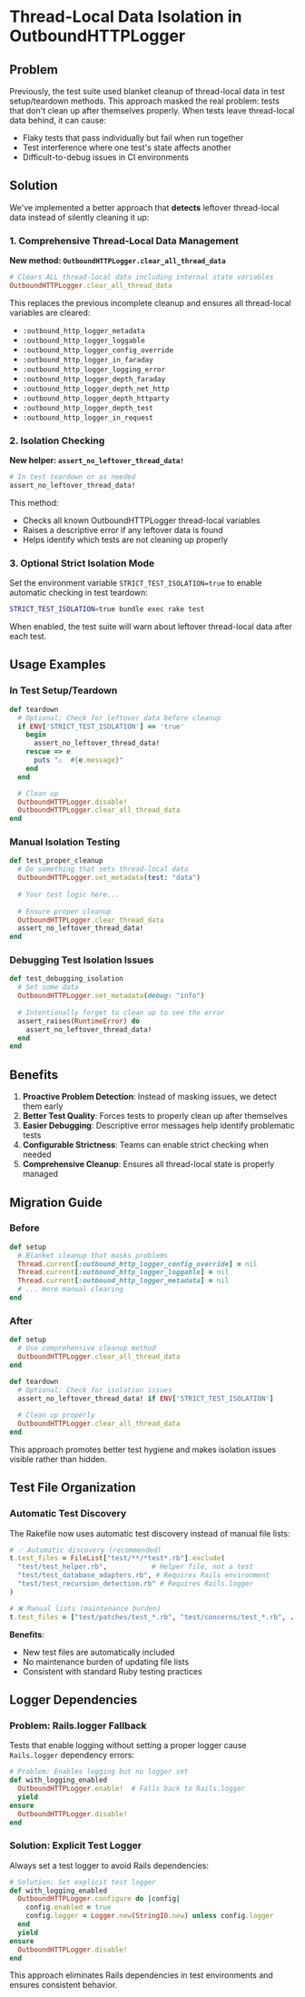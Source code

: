 # Thread-Local Data Isolation in OutboundHTTPLogger

## Problem

Previously, the test suite used blanket cleanup of thread-local data in test setup/teardown methods. This approach masked the real problem: tests that don't clean up after themselves properly. When tests leave thread-local data behind, it can cause:

- Flaky tests that pass individually but fail when run together
- Test interference where one test's state affects another
- Difficult-to-debug issues in CI environments

## Solution

We've implemented a better approach that **detects** leftover thread-local data instead of silently cleaning it up:

### 1. Comprehensive Thread-Local Data Management

**New method: `OutboundHTTPLogger.clear_all_thread_data`**
```ruby
# Clears ALL thread-local data including internal state variables
OutboundHTTPLogger.clear_all_thread_data
```

This replaces the previous incomplete cleanup and ensures all thread-local variables are cleared:
- `:outbound_http_logger_metadata`
- `:outbound_http_logger_loggable`
- `:outbound_http_logger_config_override`
- `:outbound_http_logger_in_faraday`
- `:outbound_http_logger_logging_error`
- `:outbound_http_logger_depth_faraday`
- `:outbound_http_logger_depth_net_http`
- `:outbound_http_logger_depth_httparty`
- `:outbound_http_logger_depth_test`
- `:outbound_http_logger_in_request`

### 2. Isolation Checking

**New helper: `assert_no_leftover_thread_data!`**
```ruby
# In test teardown or as needed
assert_no_leftover_thread_data!
```

This method:
- Checks all known OutboundHTTPLogger thread-local variables
- Raises a descriptive error if any leftover data is found
- Helps identify which tests are not cleaning up properly

### 3. Optional Strict Isolation Mode

Set the environment variable `STRICT_TEST_ISOLATION=true` to enable automatic checking in test teardown:

```bash
STRICT_TEST_ISOLATION=true bundle exec rake test
```

When enabled, the test suite will warn about leftover thread-local data after each test.

## Usage Examples

### In Test Setup/Teardown
```ruby
def teardown
  # Optional: Check for leftover data before cleanup
  if ENV['STRICT_TEST_ISOLATION'] == 'true'
    begin
      assert_no_leftover_thread_data!
    rescue => e
      puts "⚠️  #{e.message}"
    end
  end

  # Clean up
  OutboundHTTPLogger.disable!
  OutboundHTTPLogger.clear_all_thread_data
end
```

### Manual Isolation Testing
```ruby
def test_proper_cleanup
  # Do something that sets thread-local data
  OutboundHTTPLogger.set_metadata(test: "data")
  
  # Your test logic here...
  
  # Ensure proper cleanup
  OutboundHTTPLogger.clear_thread_data
  assert_no_leftover_thread_data!
end
```

### Debugging Test Isolation Issues
```ruby
def test_debugging_isolation
  # Set some data
  OutboundHTTPLogger.set_metadata(debug: "info")
  
  # Intentionally forget to clean up to see the error
  assert_raises(RuntimeError) do
    assert_no_leftover_thread_data!
  end
end
```

## Benefits

1. **Proactive Problem Detection**: Instead of masking issues, we detect them early
2. **Better Test Quality**: Forces tests to properly clean up after themselves
3. **Easier Debugging**: Descriptive error messages help identify problematic tests
4. **Configurable Strictness**: Teams can enable strict checking when needed
5. **Comprehensive Cleanup**: Ensures all thread-local state is properly managed

## Migration Guide

### Before
```ruby
def setup
  # Blanket cleanup that masks problems
  Thread.current[:outbound_http_logger_config_override] = nil
  Thread.current[:outbound_http_logger_loggable] = nil
  Thread.current[:outbound_http_logger_metadata] = nil
  # ... more manual clearing
end
```

### After
```ruby
def setup
  # Use comprehensive cleanup method
  OutboundHTTPLogger.clear_all_thread_data
end

def teardown
  # Optional: Check for isolation issues
  assert_no_leftover_thread_data! if ENV['STRICT_TEST_ISOLATION']
  
  # Clean up properly
  OutboundHTTPLogger.clear_all_thread_data
end
```

This approach promotes better test hygiene and makes isolation issues visible rather than hidden.

## Test File Organization

### Automatic Test Discovery

The Rakefile now uses automatic test discovery instead of manual file lists:

```ruby
# ✅ Automatic discovery (recommended)
t.test_files = FileList["test/**/*test*.rb"].exclude(
  "test/test_helper.rb",           # Helper file, not a test
  "test/test_database_adapters.rb", # Requires Rails environment
  "test/test_recursion_detection.rb" # Requires Rails.logger
)

# ❌ Manual lists (maintenance burden)
t.test_files = ["test/patches/test_*.rb", "test/concerns/test_*.rb", ...]
```

**Benefits**:
- New test files are automatically included
- No maintenance burden of updating file lists
- Consistent with standard Ruby testing practices

## Logger Dependencies

### Problem: Rails.logger Fallback

Tests that enable logging without setting a proper logger cause `Rails.logger` dependency errors:

```ruby
# Problem: Enables logging but no logger set
def with_logging_enabled
  OutboundHTTPLogger.enable!  # Falls back to Rails.logger
  yield
ensure
  OutboundHTTPLogger.disable!
end
```

### Solution: Explicit Test Logger

Always set a test logger to avoid Rails dependencies:

```ruby
# Solution: Set explicit test logger
def with_logging_enabled
  OutboundHTTPLogger.configure do |config|
    config.enabled = true
    config.logger = Logger.new(StringIO.new) unless config.logger
  end
  yield
ensure
  OutboundHTTPLogger.disable!
end
```

This approach eliminates Rails dependencies in test environments and ensures consistent behavior.
